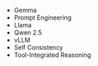* Gemma
* Prompt Engineering
* Llama
* Qwen 2.5
* vLLM
* Self Consistency
* Tool-Integrated Reasoning
